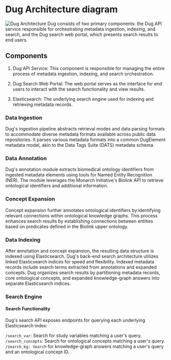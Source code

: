 # Dug Architecture diagram

![Dug Architecture](https://github.com/helxplatform/search-documentation/assets/14827177/c002667a-a025-4954-8e80-b054830ab6cb) Dug consists of two primary components: the Dug API service responsible for orchestrating metadata ingestion, indexing, and search, and the Dug search web portal, which presents search results to end users.

## Components
1. Dug API Service: This component is responsible for managing the entire process of metadata ingestion, indexing, and search orchestration.

2. Dug Search Web Portal: The web portal serves as the interface for end users to interact with the search functionality and view results.

3. Elasticsearch: The underlying search engine used for indexing and retrieving metadata records.

### Data Ingestion
Dug's ingestion pipeline abstracts retrieval modes and data parsing formats to accommodate diverse metadata formats available across public data repositories. It parses various metadata formats into a common DugElement metadata model, akin to the Data Tags Suite (DATS) metadata schema. 

### Data Annotation
Dug's annotation module extracts biomedical ontology identifiers from ingested metadata elements using tools for Named Entity Recognition (NER). The module leverages the Monarch Initiative's Biolink API to retrieve ontological identifiers and additional information. 

### Concept Expansion
Concept expansion further annotates ontological identifiers by identifying relevant connections within ontological knowledge graphs. This process enhances search results by establishing connections between entities based on predicates defined in the Biolink upper ontology.

### Data Indexing
After annotation and concept expansion, the resulting data structure is indexed using Elasticsearch. Dug's back-end search architecture utilizes linked Elasticsearch indices for speed and flexibility. Indexed metadata records include search terms extracted from annotations and expanded concepts. Dug organizes search results by partitioning metadata records, core ontological concepts, and expanded knowledge-graph answers into separate Elasticsearch indices.

### Search Engine
#### Search Functionality
Dug's search API exposes endpoints for querying each underlying Elasticsearch index:

`/search_var`: Search for study variables matching a user's query.
`/search_concepts`: Search for ontological concepts matching a user's query.
`/search_kg: Search` for knowledge-graph answers matching a user's query and an ontological concept ID.


